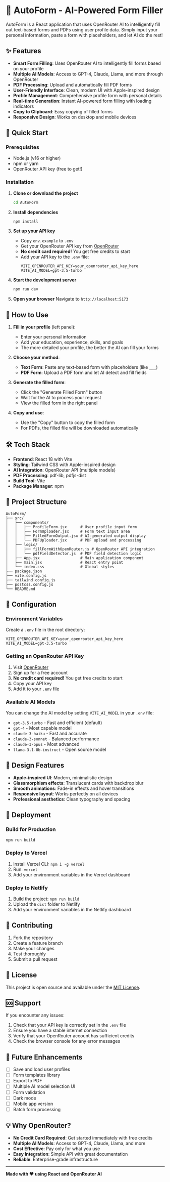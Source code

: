 # 🤖 AutoForm - AI-Powered Form Filler

AutoForm is a React application that uses OpenRouter AI to intelligently fill out text-based forms and PDFs using user profile data. Simply input your personal information, paste a form with placeholders, and let AI do the rest!

## ✨ Features

- **Smart Form Filling**: Uses OpenRouter AI to intelligently fill forms based on your profile
- **Multiple AI Models**: Access to GPT-4, Claude, Llama, and more through OpenRouter
- **PDF Processing**: Upload and automatically fill PDF forms
- **User-Friendly Interface**: Clean, modern UI with Apple-inspired design
- **Profile Management**: Comprehensive profile form with personal details
- **Real-time Generation**: Instant AI-powered form filling with loading indicators
- **Copy to Clipboard**: Easy copying of filled forms
- **Responsive Design**: Works on desktop and mobile devices

## 🚀 Quick Start

### Prerequisites

- Node.js (v16 or higher)
- npm or yarn
- OpenRouter API key (free to get!)

### Installation

1. **Clone or download the project**
   ```bash
   cd AutoForm
   ```

2. **Install dependencies**
   ```bash
   npm install
   ```

3. **Set up your API key**
   - Copy `env.example` to `.env`
   - Get your OpenRouter API key from [OpenRouter](https://openrouter.ai/keys)
   - **No credit card required!** You get free credits to start
   - Add your API key to the `.env` file:
     ```
     VITE_OPENROUTER_API_KEY=your_openrouter_api_key_here
     VITE_AI_MODEL=gpt-3.5-turbo
     ```

4. **Start the development server**
   ```bash
   npm run dev
   ```

5. **Open your browser**
   Navigate to `http://localhost:5173`

## 📖 How to Use

1. **Fill in your profile** (left panel):
   - Enter your personal information
   - Add your education, experience, skills, and goals
   - The more detailed your profile, the better the AI can fill your forms

2. **Choose your method**:
   - **Text Form**: Paste any text-based form with placeholders (like `___`)
   - **PDF Form**: Upload a PDF form and let AI detect and fill fields

3. **Generate the filled form**:
   - Click the "Generate Filled Form" button
   - Wait for the AI to process your request
   - View the filled form in the right panel

4. **Copy and use**:
   - Use the "Copy" button to copy the filled form
   - For PDFs, the filled file will be downloaded automatically

## 🛠️ Tech Stack

- **Frontend**: React 18 with Vite
- **Styling**: Tailwind CSS with Apple-inspired design
- **AI Integration**: OpenRouter API (multiple models)
- **PDF Processing**: pdf-lib, pdfjs-dist
- **Build Tool**: Vite
- **Package Manager**: npm

## 📁 Project Structure

```
AutoForm/
├── src/
│   ├── components/
│   │   ├── ProfileForm.jsx      # User profile input form
│   │   ├── FormUploader.jsx     # Form text input area
│   │   ├── FilledFormOutput.jsx # AI-generated output display
│   │   └── PDFUploader.jsx      # PDF upload and processing
│   ├── logic/
│   │   ├── fillFormWithOpenRouter.js # OpenRouter API integration
│   │   └── pdfFieldDetector.js  # PDF field detection logic
│   ├── App.jsx                  # Main application component
│   ├── main.jsx                 # React entry point
│   └── index.css                # Global styles
├── package.json
├── vite.config.js
├── tailwind.config.js
├── postcss.config.js
└── README.md
```

## 🔧 Configuration

### Environment Variables

Create a `.env` file in the root directory:

```env
VITE_OPENROUTER_API_KEY=your_openrouter_api_key_here
VITE_AI_MODEL=gpt-3.5-turbo
```

### Getting an OpenRouter API Key

1. Visit [OpenRouter](https://openrouter.ai/keys)
2. Sign up for a free account
3. **No credit card required!** You get free credits to start
4. Copy your API key
5. Add it to your `.env` file

### Available AI Models

You can change the AI model by setting `VITE_AI_MODEL` in your `.env` file:

- `gpt-3.5-turbo` - Fast and efficient (default)
- `gpt-4` - Most capable model
- `claude-3-haiku` - Fast and accurate
- `claude-3-sonnet` - Balanced performance
- `claude-3-opus` - Most advanced
- `llama-3.1-8b-instruct` - Open source model

## 🎨 Design Features

- **Apple-inspired UI**: Modern, minimalistic design
- **Glassmorphism effects**: Translucent cards with backdrop blur
- **Smooth animations**: Fade-in effects and hover transitions
- **Responsive layout**: Works perfectly on all devices
- **Professional aesthetics**: Clean typography and spacing

## 🚀 Deployment

### Build for Production
```bash
npm run build
```

### Deploy to Vercel
1. Install Vercel CLI: `npm i -g vercel`
2. Run: `vercel`
3. Add your environment variables in the Vercel dashboard

### Deploy to Netlify
1. Build the project: `npm run build`
2. Upload the `dist` folder to Netlify
3. Add your environment variables in the Netlify dashboard

## 🤝 Contributing

1. Fork the repository
2. Create a feature branch
3. Make your changes
4. Test thoroughly
5. Submit a pull request

## 📝 License

This project is open source and available under the [MIT License](LICENSE).

## 🆘 Support

If you encounter any issues:

1. Check that your API key is correctly set in the `.env` file
2. Ensure you have a stable internet connection
3. Verify that your OpenRouter account has sufficient credits
4. Check the browser console for any error messages

## 🔮 Future Enhancements

- [ ] Save and load user profiles
- [ ] Form templates library
- [ ] Export to PDF
- [ ] Multiple AI model selection UI
- [ ] Form validation
- [ ] Dark mode
- [ ] Mobile app version
- [ ] Batch form processing

## 💡 Why OpenRouter?

- **No Credit Card Required**: Get started immediately with free credits
- **Multiple AI Models**: Access to GPT-4, Claude, Llama, and more
- **Cost Effective**: Pay only for what you use
- **Easy Integration**: Simple API with great documentation
- **Reliable**: Enterprise-grade infrastructure

---

**Made with ❤️ using React and OpenRouter AI** 